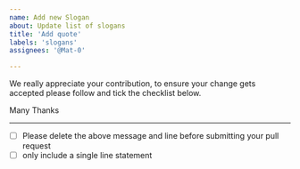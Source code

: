 ```yaml
---
name: Add new Slogan
about: Update list of slogans
title: 'Add quote'
labels: 'slogans'
assignees: '@Mat-0'

---
```


We really appreciate your contribution, to ensure your change gets accepted please follow and tick the checklist below.

Many Thanks

---

- [ ] Please delete the above message and line before submitting your pull request
- [ ] only include a single line statement
